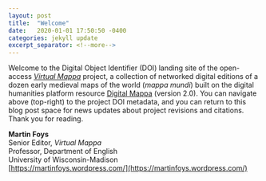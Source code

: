 ```yaml
---
layout: post
title:  "Welcome"
date:   2020-01-01 17:50:50 -0400
categories: jekyll update
excerpt_separator: <!--more-->
---
```

Welcome to the Digital Object Identifier (DOI) landing site of the open-access [<i>Virtual Mappa</i>](https://sims2.digitalmappa.org/36) project, a collection of networked digital editions of a dozen early medieval maps of the world (<i>mappa mundi</i>) built on the digital humanities platform resource [Digital Mappa](https://www.digitalmappa.org) (version 2.0). You can navigate above (top-right) to the project DOI metadata, and you can return to this blog post space for news updates about project revisions and citations. Thank you for reading.

<b>Martin Foys</b><br/>
Senior Editor, <i>Virtual Mappa</i><br/>
Professor, Department of English<br/>
University of Wisconsin-Madison<br/>
[https://martinfoys.wordpress.com/](https://martinfoys.wordpress.com/)
<!--more-->
